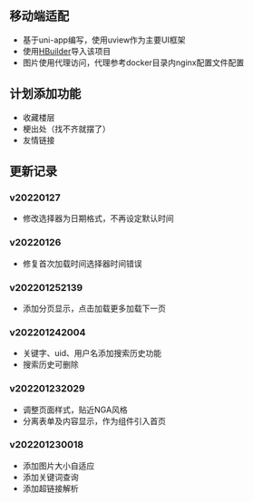 ## 移动端适配
- 基于uni-app编写，使用uview作为主要UI框架
- 使用[HBuilder](https://www.dcloud.io/)导入该项目
- 图片使用代理访问，代理参考docker目录内nginx配置文件配置

## 计划添加功能
- 收藏楼层
- 梗出处（找不齐就摆了）
- 友情链接

## 更新记录
### v20220127
- 修改选择器为日期格式，不再设定默认时间

### v20220126
- 修复首次加载时间选择器时间错误

### v202201252139
- 添加分页显示，点击加载更多加载下一页

### v202201242004
- 关键字、uid、用户名添加搜索历史功能
- 搜索历史可删除

### v202201232029
- 调整页面样式，贴近NGA风格
- 分离表单及内容显示，作为组件引入首页

### v202201230018
- 添加图片大小自适应
- 添加关键词查询
- 添加超链接解析